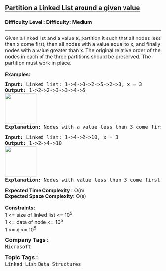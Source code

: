 <h2><a href="https://www.geeksforgeeks.org/problems/partition-a-linked-list-around-a-given-value/1?itm_source=geeksforgeeks&itm_medium=article&itm_campaign=practice_card">Partition a Linked List around a given value</a></h2><h3>Difficulty Level : Difficulty: Medium</h3><hr><div class="problems_problem_content__Xm_eO"><div><span style="font-size: 12pt;">Given a linked list and a value <strong>x</strong>, partition it such that all nodes less than x come first, then all nodes with a value equal to x, and finally nodes with a value greater than x. The original relative order of the nodes in each of the three partitions should be preserved. The partition must work in place.</span></div>
<div>&nbsp;</div>
<div><span style="font-size: 12pt;"><strong>Examples:</strong></span></div>
<pre><span style="font-size: 12pt;"><strong>Input: </strong>Linked list:<strong> </strong>1-&gt;4-&gt;3-&gt;2-&gt;5-&gt;2-&gt;3, x = 3
<strong>Output: </strong>1-&gt;2-&gt;2-&gt;3-&gt;3-&gt;4-&gt;5<br><img src="https://media.geeksforgeeks.org/img-practice/prod/addEditProblem/706230/Web/Other/blobid0_1722448150.png" height="100"><br><strong>Explanation: </strong>Nodes with a value less than 3 come first, then equal to 3 and then greater than 3.
</span></pre>
<pre><span style="font-size: 12pt;"><strong>Input: </strong>Linked list: 1-&gt;4-&gt;2-&gt;10, x = 3
<strong>Output: </strong>1-&gt;2-&gt;4-&gt;10<br><img src="https://media.geeksforgeeks.org/img-practice/prod/addEditProblem/706230/Web/Other/blobid1_1722448159.png" height="100"><br><strong>Explanation: </strong>Nodes with value less than 3 come first, then equal to 3 and then greater than 3.</span></pre>
<div><span style="font-size: 12pt;"><strong>Expected Time Complexity :</strong> O(n)</span></div>
<div><span style="font-size: 12pt;"><strong>Expected Space C</strong><strong style="font-family: -apple-system, BlinkMacSystemFont, 'Segoe UI', Roboto, Oxygen, Ubuntu, Cantarell, 'Open Sans', 'Helvetica Neue', sans-serif;">omplexity</strong><strong style="font-family: -apple-system, BlinkMacSystemFont, 'Segoe UI', Roboto, Oxygen, Ubuntu, Cantarell, 'Open Sans', 'Helvetica Neue', sans-serif;">:</strong><span style="font-family: -apple-system, BlinkMacSystemFont, 'Segoe UI', Roboto, Oxygen, Ubuntu, Cantarell, 'Open Sans', 'Helvetica Neue', sans-serif;"> O(n)</span></span></div>
<div>&nbsp;</div>
<div><span style="font-size: 12pt;"><strong>Constraints:</strong></span></div>
<div><span style="font-size: 12pt;">1 &lt;= size of linked list &lt;= 10<sup>5</sup></span></div>
<div><span style="font-size: 12pt;">1 &lt;= data of node &lt;= 10<sup>5</sup></span></div>
<div><span style="font-size: 12pt;">1 &lt;= x &lt;= 10<sup>5</sup></span></div></div><p><span style=font-size:18px><strong>Company Tags : </strong><br><code>Microsoft</code>&nbsp;<br><p><span style=font-size:18px><strong>Topic Tags : </strong><br><code>Linked List</code>&nbsp;<code>Data Structures</code>&nbsp;